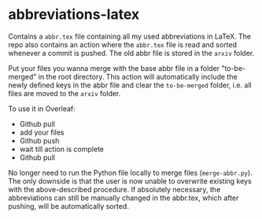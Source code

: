 # abbreviations-latex

Contains a `abbr.tex` file containing all my used abbreviations in LaTeX.
The repo also contains an action where the `abbr.tex` file is read and sorted whenever a commit is pushed. 
The old abbr file is stored in the `arxiv` folder.

Put your files you wanna merge with the base abbr file in a folder "to-be-merged" in the root directory.
This action will automatically include the newly defined keys in the abbr file and clear the `to-be-merged` folder, i.e. all files are moved to the `arxiv` folder.


To use it in Overleaf:
- Github pull
- add your files 
- Github push
- wait till action is complete 
- Github pull

No longer need to run the Python file locally to merge files (`merge-abbr.py`).
The only downside is that the user is now unable to overwrite existing keys with the above-described procedure. If absolutely necessary, the abbreviations can still be manually changed in the abbr.tex, which after pushing, will be automatically sorted.
